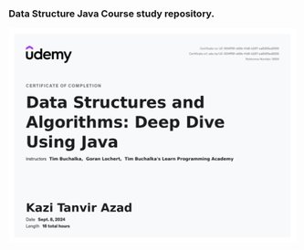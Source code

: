 ### Data Structure Java Course study repository.
<p align="left">
    <img src="Certs/UC-604fff9f-dd9b-41d6-b297-ea8265ea9509.jpg" />
</p>